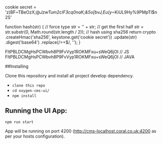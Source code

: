 cookie secret = 'z)BF~TBeOzX;@_JzwTum2cIF3cq0naK;&5o[bvJ,Eu(y_~KiUL9Hy%9PMpTl$n2S'


function hash(str) {
	// force type
	str = '' + str;
	// get the first half
	str = str.substr(0, Math.round(str.length / 2));
	// hash using sha256
	return crypto
		.createHmac('sha256', keystone.get('cookie secret'))
		.update(str)
		.digest('base64')
		.replace(/\=+$/, '');
}

FltPBLDCMgHsPCWbvh8P9FvVyp1ROKMFxu+sWeQ6jOI // JS
FltPBLDCMgHsPCWbvh8P9FvVyp1ROKMFxu+sWeQ6jOI // JAVA

##Installing

Clone this repository and install all project develop dependency.

- `clone this repo`
- `cd oxygen-cms-ui/`
- `npm install`

## Running the UI App:

```
npm run start
```
App will be running on port 4200 (http://cms-localhost.coral.co.uk:4200 as per your hosts configuration).



